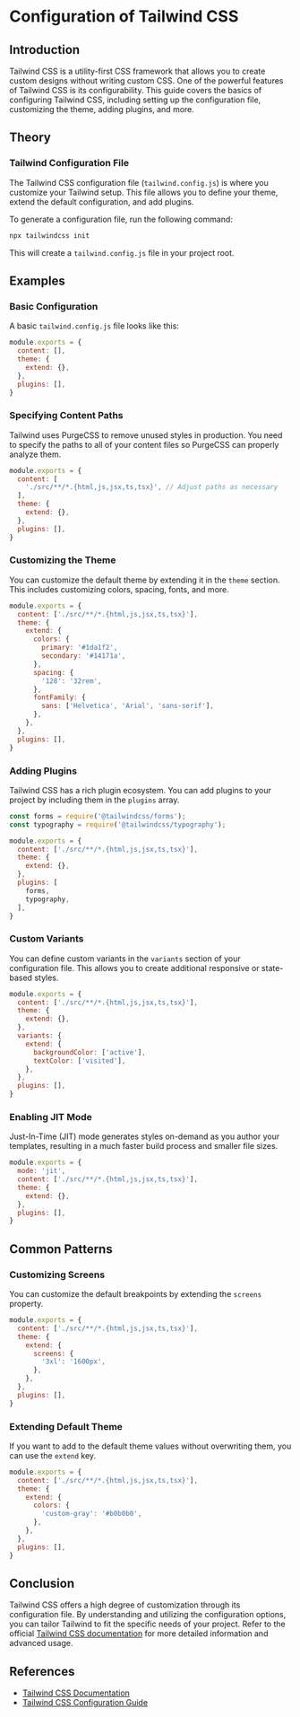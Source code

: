 
# Configuration of Tailwind CSS

## Introduction
Tailwind CSS is a utility-first CSS framework that allows you to create custom designs without writing custom CSS. One of the powerful features of Tailwind CSS is its configurability. This guide covers the basics of configuring Tailwind CSS, including setting up the configuration file, customizing the theme, adding plugins, and more.

## Theory

### Tailwind Configuration File
The Tailwind CSS configuration file (`tailwind.config.js`) is where you customize your Tailwind setup. This file allows you to define your theme, extend the default configuration, and add plugins.

To generate a configuration file, run the following command:

```bash
npx tailwindcss init
```

This will create a `tailwind.config.js` file in your project root.

## Examples

### Basic Configuration
A basic `tailwind.config.js` file looks like this:

```javascript
module.exports = {
  content: [],
  theme: {
    extend: {},
  },
  plugins: [],
}
```

### Specifying Content Paths
Tailwind uses PurgeCSS to remove unused styles in production. You need to specify the paths to all of your content files so PurgeCSS can properly analyze them.

```javascript
module.exports = {
  content: [
    './src/**/*.{html,js,jsx,ts,tsx}', // Adjust paths as necessary
  ],
  theme: {
    extend: {},
  },
  plugins: [],
}
```

### Customizing the Theme
You can customize the default theme by extending it in the `theme` section. This includes customizing colors, spacing, fonts, and more.

```javascript
module.exports = {
  content: ['./src/**/*.{html,js,jsx,ts,tsx}'],
  theme: {
    extend: {
      colors: {
        primary: '#1da1f2',
        secondary: '#14171a',
      },
      spacing: {
        '128': '32rem',
      },
      fontFamily: {
        sans: ['Helvetica', 'Arial', 'sans-serif'],
      },
    },
  },
  plugins: [],
}
```

### Adding Plugins
Tailwind CSS has a rich plugin ecosystem. You can add plugins to your project by including them in the `plugins` array.

```javascript
const forms = require('@tailwindcss/forms');
const typography = require('@tailwindcss/typography');

module.exports = {
  content: ['./src/**/*.{html,js,jsx,ts,tsx}'],
  theme: {
    extend: {},
  },
  plugins: [
    forms,
    typography,
  ],
}
```

### Custom Variants
You can define custom variants in the `variants` section of your configuration file. This allows you to create additional responsive or state-based styles.

```javascript
module.exports = {
  content: ['./src/**/*.{html,js,jsx,ts,tsx}'],
  theme: {
    extend: {},
  },
  variants: {
    extend: {
      backgroundColor: ['active'],
      textColor: ['visited'],
    },
  },
  plugins: [],
}
```

### Enabling JIT Mode
Just-In-Time (JIT) mode generates styles on-demand as you author your templates, resulting in a much faster build process and smaller file sizes.

```javascript
module.exports = {
  mode: 'jit',
  content: ['./src/**/*.{html,js,jsx,ts,tsx}'],
  theme: {
    extend: {},
  },
  plugins: [],
}
```

## Common Patterns

### Customizing Screens
You can customize the default breakpoints by extending the `screens` property.

```javascript
module.exports = {
  content: ['./src/**/*.{html,js,jsx,ts,tsx}'],
  theme: {
    extend: {
      screens: {
        '3xl': '1600px',
      },
    },
  },
  plugins: [],
}
```

### Extending Default Theme
If you want to add to the default theme values without overwriting them, you can use the `extend` key.

```javascript
module.exports = {
  content: ['./src/**/*.{html,js,jsx,ts,tsx}'],
  theme: {
    extend: {
      colors: {
        'custom-gray': '#b0b0b0',
      },
    },
  },
  plugins: [],
}
```

## Conclusion
Tailwind CSS offers a high degree of customization through its configuration file. By understanding and utilizing the configuration options, you can tailor Tailwind to fit the specific needs of your project. Refer to the official [Tailwind CSS documentation](https://tailwindcss.com/docs/configuration) for more detailed information and advanced usage.

## References
- [Tailwind CSS Documentation](https://tailwindcss.com/docs/configuration)
- [Tailwind CSS Configuration Guide](https://tailwindcss.com/docs/installation)
